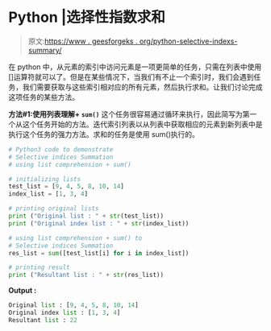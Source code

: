 # Python |选择性指数求和

> 原文:[https://www . geesforgeks . org/python-selective-indexs-summary/](https://www.geeksforgeeks.org/python-selective-indices-summation/)

在 python 中，从元素的索引中访问元素是一项更简单的任务，只需在列表中使用[]运算符就可以了。但是在某些情况下，当我们有不止一个索引时，我们会遇到任务，我们需要获取与这些索引相对应的所有元素，然后执行求和。让我们讨论完成这项任务的某些方法。

**方法#1:使用列表理解+ `sum()`**
这个任务很容易通过循环来执行，因此简写为第一个从这个任务开始的方法。迭代索引列表以从列表中获取相应的元素到新列表中是执行这个任务的强力方法。求和的任务是使用 sum()执行的。

```py
# Python3 code to demonstrate 
# Selective indices Summation
# using list comprehension + sum()

# initializing lists 
test_list = [9, 4, 5, 8, 10, 14] 
index_list = [1, 3, 4] 

# printing original lists 
print ("Original list : " + str(test_list)) 
print ("Original index list : " + str(index_list)) 

# using list comprehension + sum() to 
# Selective indices Summation
res_list = sum([test_list[i] for i in index_list]) 

# printing result 
print ("Resultant list : " + str(res_list)) 
```

**Output :**

```py
Original list : [9, 4, 5, 8, 10, 14]
Original index list : [1, 3, 4]
Resultant list : 22

```
